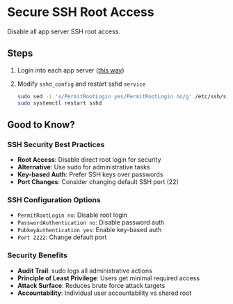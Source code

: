 # Secure SSH Root Access

Disable all app server SSH root access.

## Steps

1. Login into each app server ([this way](./001.md))
2. Modify `sshd_config` and restart sshd `service`

    ```sh
    sudo sed -i 's/PermitRootLogin yes/PermitRootLogin no/g' /etc/ssh/sshd_config
    sudo systemctl restart sshd
    ```

## Good to Know?

### SSH Security Best Practices

- **Root Access**: Disable direct root login for security
- **Alternative**: Use sudo for administrative tasks
- **Key-based Auth**: Prefer SSH keys over passwords
- **Port Changes**: Consider changing default SSH port (22)

### SSH Configuration Options

- `PermitRootLogin no`: Disable root login
- `PasswordAuthentication no`: Disable password auth
- `PubkeyAuthentication yes`: Enable key-based auth
- `Port 2222`: Change default port

### Security Benefits

- **Audit Trail**: sudo logs all administrative actions
- **Principle of Least Privilege**: Users get minimal required access
- **Attack Surface**: Reduces brute force attack targets
- **Accountability**: Individual user accountability vs shared root
